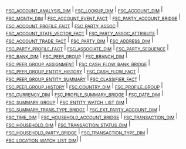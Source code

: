 <sub>[FSC_ACCOUNT_ANALYSIS_DIM](./fsc_account_analysis_dim.md)</sub> | <sub>[FSC_LOOKUP_DIM](./fsc_lookup_dim.md)</sub> |
<sub>[FSC_ACCOUNT_DIM](./fsc_account_dim.md)</sub> | <sub>[FSC_MONTH_DIM](./fsc_month_dim.md)</sub> |
<sub>[FSC_ACCOUNT_EVENT_FACT](./fsc_account_event_fact.md)</sub> | <sub>[FSC_PARTY_ACCOUNT_BRIDGE](./fsc_party_account_bridge.md)</sub> |
<sub>[FSC_ACCOUNT_PROFILE_FACT](./fsc_account_profile_fact.md)</sub> | <sub>[FSC_PARTY_ASSOC](./fsc_party_assoc.md)</sub> |
<sub>[FSC_ACCOUNT_STATE_VECTOR_FACT](./fsc_account_state_vector_fact.md)</sub> | <sub>[FSC_PARTY_ASSOC_ATTRIBUTE](./fsc_party_assoc_attribute.md)</sub> |
<sub>[FSC_ACCOUNT_TRADE_FACT](./fsc_account_trade_fact.md)</sub> | <sub>[FSC_PARTY_DIM](./fsc_party_dim.md)</sub> |
<sub>[FSC_ADDRESS_DIM](./fsc_address_dim.md)</sub> | <sub>[FSC_PARTY_PROFILE_FACT](./fsc_party_profile_fact.md)</sub> |
<sub>[FSC_ASSOCIATE_DIM](./fsc_associate_dim.md)</sub> | <sub>[FSC_PARTY_SEQUENCE](./fsc_party_sequence.md)</sub> |
<sub>[FSC_BANK_DIM](./fsc_bank_dim.md)</sub> | <sub>[FSC_PEER_GROUP](./fsc_peer_group.md)</sub> |
<sub>[FSC_BRANCH_DIM](./fsc_branch_dim.md)</sub> | <sub>[FSC_PEER_GROUP_ASSIGNMENT](./fsc_peer_group_assignment.md)</sub> |
<sub>[FSC_CASH_FLOW_BANK_BRIDGE](./fsc_cash_flow_bank_bridge.md)</sub> | <sub>[FSC_PEER_GROUP_ENTITY_HISTORY](./fsc_peer_group_entity_history.md)</sub> |
<sub>[FSC_CASH_FLOW_FACT](./fsc_cash_flow_fact.md)</sub> | <sub>[FSC_PEER_GROUP_ENTITY_SUMMARY](./fsc_peer_group_entity_summary.md)</sub> |
<sub>[FSC_CLASSIFIER_FACT](./fsc_classifier_fact.md)</sub> | <sub>[FSC_PEER_GROUP_HISTORY](./fsc_peer_group_history.md)</sub> |
<sub>[FSC_COUNTRY_DIM](./fsc_country_dim.md)</sub> | <sub>[FSC_PROFILE_GROUP](./fsc_profile_group.md)</sub> |
<sub>[FSC_CURRENCY_DIM](./fsc_currency_dim.md)</sub> | <sub>[FSC_PROFILE_SUMMARY_BRIDGE](./fsc_profile_summary_bridge.md)</sub> |
<sub>[FSC_DATE_DIM](./fsc_date_dim.md)</sub> | <sub>[FSC_SUMMARY_GROUP](./fsc_summary_group.md)</sub> |
<sub>[FSC_ENTITY_WATCH_LIST_DIM](./fsc_entity_watch_list_dim.md)</sub> | <sub>[FSC_SUMMARY_TRANS_TYPE_BRIDGE](./fsc_summary_trans_type_bridge.md)</sub> |
<sub>[FSC_EXT_PARTY_ACCOUNT_DIM](./fsc_ext_party_account_dim.md)</sub> | <sub>[FSC_TIME_DIM](./fsc_time_dim.md)</sub> |
<sub>[FSC_HOUSEHOLD_ACCOUNT_BRIDGE](./fsc_household_account_bridge.md)</sub> | <sub>[FSC_TRANSACTION_DIM](./fsc_transaction_dim.md)</sub> |
<sub>[FSC_HOUSEHOLD_DIM](./fsc_household_dim.md)</sub> | <sub>[FSC_TRANSACTION_STATUS_DIM](./fsc_transaction_status_dim.md)</sub> |
<sub>[FSC_HOUSEHOLD_PARTY_BRIDGE](./fsc_household_party_bridge.md)</sub> | <sub>[FSC_TRANSACTION_TYPE_DIM](./fsc_transaction_type_dim.md)</sub> |
<sub>[FSC_LOCATION_WATCH_LIST_DIM](./fsc_location_watch_list_dim.md)</sub>|<sub></sub> |
